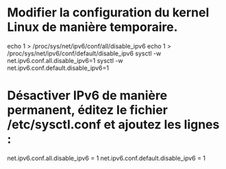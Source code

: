 # Modifier la configuration du kernel Linux de manière temporaire.
echo 1 > /proc/sys/net/ipv6/conf/all/disable_ipv6
echo 1 > /proc/sys/net/ipv6/conf/default/disable_ipv6
sysctl -w net.ipv6.conf.all.disable_ipv6=1
sysctl -w net.ipv6.conf.default.disable_ipv6=1

# Désactiver IPv6 de manière permanent, éditez le fichier /etc/sysctl.conf et ajoutez les lignes :
net.ipv6.conf.all.disable_ipv6 = 1
net.ipv6.conf.default.disable_ipv6 = 1
